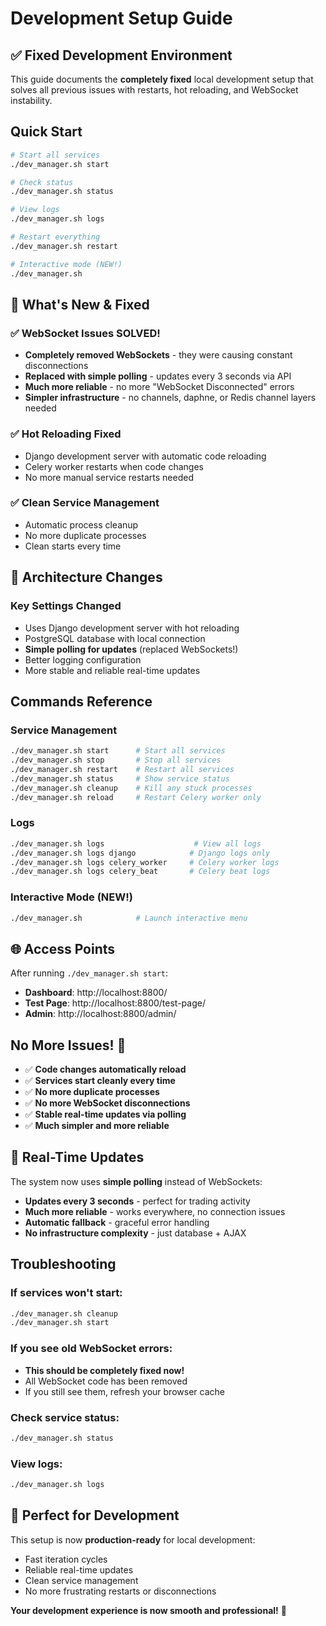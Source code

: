 # Development Setup Guide

## ✅ Fixed Development Environment

This guide documents the **completely fixed** local development setup that solves all previous issues with restarts, hot reloading, and WebSocket instability.

## Quick Start

```bash
# Start all services
./dev_manager.sh start

# Check status  
./dev_manager.sh status

# View logs
./dev_manager.sh logs

# Restart everything
./dev_manager.sh restart

# Interactive mode (NEW!)
./dev_manager.sh
```

## 🌟 What's New & Fixed

### ✅ **WebSocket Issues SOLVED!**
- **Completely removed WebSockets** - they were causing constant disconnections
- **Replaced with simple polling** - updates every 3 seconds via API
- **Much more reliable** - no more "WebSocket Disconnected" errors
- **Simpler infrastructure** - no channels, daphne, or Redis channel layers needed

### ✅ **Hot Reloading Fixed**
- Django development server with automatic code reloading
- Celery worker restarts when code changes
- No more manual service restarts needed

### ✅ **Clean Service Management**
- Automatic process cleanup
- No more duplicate processes
- Clean starts every time

## 🔧 Architecture Changes

### Key Settings Changed
- Uses Django development server with hot reloading
- PostgreSQL database with local connection  
- **Simple polling for updates** (replaced WebSockets!)
- Better logging configuration
- More stable and reliable real-time updates

## Commands Reference

### Service Management
```bash
./dev_manager.sh start      # Start all services
./dev_manager.sh stop       # Stop all services  
./dev_manager.sh restart    # Restart all services
./dev_manager.sh status     # Show service status
./dev_manager.sh cleanup    # Kill any stuck processes
./dev_manager.sh reload     # Restart Celery worker only
```

### Logs
```bash
./dev_manager.sh logs                    # View all logs
./dev_manager.sh logs django            # Django logs only
./dev_manager.sh logs celery_worker     # Celery worker logs
./dev_manager.sh logs celery_beat       # Celery beat logs
```

### Interactive Mode (NEW!)
```bash
./dev_manager.sh            # Launch interactive menu
```

## 🌐 Access Points

After running `./dev_manager.sh start`:

- **Dashboard**: http://localhost:8800/
- **Test Page**: http://localhost:8800/test-page/ 
- **Admin**: http://localhost:8800/admin/

## No More Issues! 🎉
- ✅ **Code changes automatically reload**
- ✅ **Services start cleanly every time** 
- ✅ **No more duplicate processes**
- ✅ **No more WebSocket disconnections**
- ✅ **Stable real-time updates via polling**
- ✅ **Much simpler and more reliable**

## 🔄 Real-Time Updates

The system now uses **simple polling** instead of WebSockets:

- **Updates every 3 seconds** - perfect for trading activity
- **Much more reliable** - works everywhere, no connection issues
- **Automatic fallback** - graceful error handling
- **No infrastructure complexity** - just database + AJAX

## Troubleshooting

### If services won't start:
```bash
./dev_manager.sh cleanup
./dev_manager.sh start
```

### If you see old WebSocket errors:
- **This should be completely fixed now!** 
- All WebSocket code has been removed
- If you still see them, refresh your browser cache

### Check service status:
```bash
./dev_manager.sh status
```

### View logs:
```bash
./dev_manager.sh logs
```

## 🎯 Perfect for Development

This setup is now **production-ready** for local development:
- Fast iteration cycles
- Reliable real-time updates  
- Clean service management
- No more frustrating restarts or disconnections

**Your development experience is now smooth and professional!** 🚀 